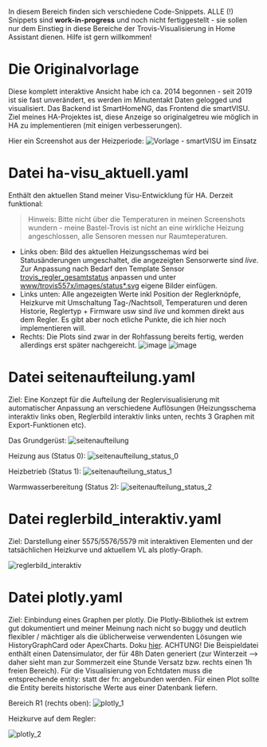 In diesem Bereich finden sich verschiedene Code-Snippets. ALLE (!) Snippets sind **work-in-progress** und noch nicht fertiggestellt - sie sollen nur dem Einstieg in diese Bereiche der Trovis-Visualisierung in Home Assistant dienen. Hilfe ist gern willkommen!

# **Die Originalvorlage**
Diese komplett interaktive Ansicht habe ich ca. 2014 begonnen - seit 2019 ist sie fast unverändert, es werden im Minutentakt Daten gelogged und visualisiert. Das Backend ist SmartHomeNG, das Frontend die smartVISU. Ziel meines HA-Projektes ist, diese Anzeige so originalgetreu wie möglich in HA zu implementieren (mit einigen verbesserungen).

Hier ein Screenshot aus der Heizperiode:
![__Vorlage - smartVISU im Einsatz__](https://github.com/user-attachments/assets/dd0faec7-c7be-47ee-b9c6-371eeabb3a05)

# Datei ha-visu_aktuell.yaml

Enthält den aktuellen Stand meiner Visu-Entwicklung für HA. Derzeit funktional:

> Hinweis: Bitte nicht über die Temperaturen in meinen Screenshots wundern - meine Bastel-Trovis ist nicht an eine wirkliche Heizung angeschlossen, alle Sensoren messen nur Raumteperaturen.

- Links oben: Bild des aktuellen Heizungsschemas wird bei Statusänderungen umgeschaltet, die angezeigten Sensorwerte sind _live_. Zur Anpassung nach Bedarf den Template Sensor [trovis_regler_gesamtstatus](https://github.com/Tom-Bom-badil/samson_trovis_557x/blob/fb5b95a82fc74c09eb616c466df82a3f73f5a9c4/HomeAssistant/trovis557x/template_sensors.yaml#L8C7-L8C34) anpassen und unter [www/trovis557x/images/status*.svg](https://github.com/Tom-Bom-badil/samson_trovis_557x/tree/master/HomeAssistant/www/trovis557x/images) eigene Bilder einfügen.
- Links unten: Alle angezeigten Werte inkl Position der Reglerknöpfe, Heizkurve mit Umschaltung Tag-/Nachtsoll, Temperaturen und deren Historie, Reglertyp + Firmware usw sind _live_ und kommen direkt aus dem Regler. Es gibt aber noch etliche Punkte, die ich hier noch implementieren will.
- Rechts: Die Plots sind zwar in der Rohfassung bereits fertig, werden allerdings erst später nachgereicht.
![image](https://github.com/user-attachments/assets/d4780e64-453a-46e3-bb8b-e1134d6926eb)
![image](https://github.com/user-attachments/assets/14e4dc7b-dc75-4589-ae4d-8b718566ab95)

# **Datei seitenaufteilung.yaml**

Ziel: Eine Konzept für die Aufteilung der Reglervisualisierung mit automatischer Anpassung an verschiedene Auflösungen (Heizungsschema interaktiv links oben, Reglerbild interaktiv links unten, rechts 3 Graphen mit Export-Funktionen etc).

Das Grundgerüst:
![seitenaufteilung](https://github.com/user-attachments/assets/374489ba-a67d-4748-b063-ee1df406f228)

Heizung aus (Status 0):
![seitenaufteilung_status_0](https://github.com/user-attachments/assets/af327bf7-d65c-4389-8d86-f91769436e28)

Heizbetrieb (Status 1):
![seitenaufteilung_status_1](https://github.com/user-attachments/assets/d53d4dff-0039-4419-b8c1-e6f99d5e1e1e)

Warmwasserbereitung (Status 2):
![seitenaufteilung_status_2](https://github.com/user-attachments/assets/ec061fe8-5640-43bb-b2e6-92120e75610d)

# **Datei reglerbild_interaktiv.yaml**
Ziel: Darstellung einer 5575/5576/5579 mit interaktiven Elementen und der tatsächlichen Heizkurve und aktuellem VL als plotly-Graph.

![reglerbild_interaktiv](https://github.com/user-attachments/assets/d9cff9b5-2bd7-4564-8b1c-4be8c340e9a5)

# **Datei plotly.yaml**
Ziel: Einbindung eines Graphen per plotly. Die Plotly-Bibliothek ist extrem gut dokumentiert und meiner Meinung nach nicht so buggy und deutlich flexibler / mächtiger als die üblicherweise verwendenten Lösungen wie HistoryGraphCard oder ApexCharts. Doku [hier](https://plotly.com/javascript). ACHTUNG! Die Beispieldatei enthält einen Datensimulator, der für 48h Daten generiert (zur Winterzeit --> daher sieht man zur Sommerzeit eine Stunde Versatz bzw. rechts einen 1h freien Bereich). Für die Visualisierung von Echtdaten muss die entsprechende entity: statt der fn: angebunden werden. Für einen Plot sollte die Entity bereits historische Werte aus einer Datenbank liefern.

Bereich R1 (rechts oben):
![plotly_1](https://github.com/user-attachments/assets/4e264bbf-5d39-43ae-a783-4ce92bb04e4d)

Heizkurve auf dem Regler:

![plotly_2](https://github.com/user-attachments/assets/5bc4732e-2dc4-48da-b3d8-2964ac58fbba)
